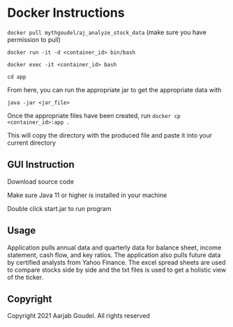 # Docker Instructions

```docker pull mythgoudel/aj_analyze_stock_data``` (make sure you have permission to pull)

```docker run -it -d <container_id> bin/bash```

```docker exec -it <container_id> bash```

```cd app```

From here, you can run the appropriate jar to get the appropriate data with

```java -jar <jar_file>```

Once the appropriate files have been created, run ```docker cp <container_id>:app .```

This will copy the directory with the produced file and paste it into your current directory 

## GUI Instruction 

Download source code

Make sure Java 11 or higher is installed in your machine

Double click start.jar to run program

## Usage

Application pulls annual data and quarterly data for balance sheet, income statement, cash flow, and key ratios. The application also pulls future data by certified analysts from Yahoo Finance. The excel spread sheets are used to compare stocks side by side and the txt files is used to get a holistic view of the ticker.

## Copyright
Copyright 2021 Aarjab Goudel. All rights reserved 